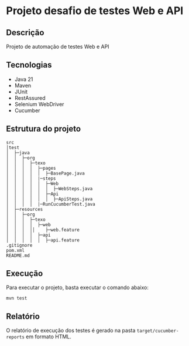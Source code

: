 
# Projeto desafio de testes Web e API

## Descrição

Projeto de automação de testes Web e API 

## Tecnologias

- Java 21
- Maven
- JUnit
- RestAssured
- Selenium WebDriver
- Cucumber

## Estrutura do projeto

```
src
│test
│  ├─java
│  │  ├─org
│  │  │  ├─texo
│  │  │  │  ├─pages
│  │  │  │  │  ├─BasePage.java
│  │  │  │  |─steps
│  │  │  │  │  ├─Web
│  │  │  │  │  │  ├─WebSteps.java
│  │  │  │  │  ├─Api
│  │  │  │  │  │  ├─ApiSteps.java
│  │  │  │  |─RunCucumberTest.java
│  ├─resources
│  │  ├─org
│  │  │  ├─texo
│  │  │  │  ├─web
│  │  │  ││    ├─web.feature
│  │  │  │  ├─api
│  │  │  │  │  ├─api.feature
.gitignore
pom.xml
README.md
```

## Execução

Para executar o projeto, basta executar o comando abaixo:

```
mvn test
```

## Relatório

O relatório de execução dos testes é gerado na pasta `target/cucumber-reports` em formato HTML.
